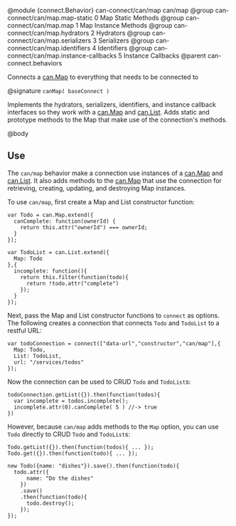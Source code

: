 @module {connect.Behavior} can-connect/can/map can/map
@group can-connect/can/map.map-static 0 Map Static Methods
@group can-connect/can/map.map 1 Map Instance Methods
@group can-connect/can/map.hydrators 2 Hydrators
@group can-connect/can/map.serializers 3 Serializers
@group can-connect/can/map.identifiers 4 Identifiers
@group can-connect/can/map.instance-callbacks 5 Instance Callbacks
@parent can-connect.behaviors

Connects a [can.Map](http://canjs.com/docs/can.Map.html) to everything that needs to be connected to

@signature `canMap( baseConnect )`

  Implements the hydrators, serializers, identifiers, and instance
  callback interfaces so they work with a [can.Map](http://canjs.com/docs/can.Map.html) and
  [can.List](http://canjs.com/docs/can.List.html).
  Adds static and prototype methods to the Map that make use of the connection's
  methods.
  
@body

## Use

The `can/map` behavior make a connection use instances of a [can.Map](http://canjs.com/docs/can.Map.html) and
[can.List](http://canjs.com/docs/can.List.html).  It also adds methods to the [can.Map](http://canjs.com/docs/can.Map.html)
that use the connection for retrieving, creating, updating, and destroying Map instances.

To use `can/map`, first create a Map and List constructor function:

```
var Todo = can.Map.extend({
  canComplete: function(ownerId) {
    return this.attr("ownerId") === ownerId;
  }
});

var TodoList = can.List.extend({
  Map: Todo
},{
  incomplete: function(){
    return this.filter(function(todo){
      return !todo.attr("complete")
    });
  }
});
```

Next, pass the Map and List constructor functions to `connect` as options. The following
creates a connection that connects `Todo` and `TodoList` to a restful URL:

```
var todoConnection = connect(["data-url","constructor","can/map"],{
  Map: Todo,
  List: TodoList,
  url: "/services/todos"
});
```

Now the connection can be used to CRUD `Todo` and `TodoList`s:

```
todoConnection.getList({}).then(function(todos){
  var incomplete = todos.incomplete();
  incomplete.attr(0).canComplete( 5 ) //-> true
})
```

However, because `can/map` adds methods to the `Map` option, you can use `Todo` directly to 
CRUD `Todo` and `TodoList`s:

```
Todo.getList({}).then(function(todos){ ... });
Todo.get({}).then(function(todo){ ... });

new Todo({name: "dishes"}).save().then(function(todo){
  todo.attr({
      name: "Do the dishes"
    })
    .save()
    .then(function(todo){
      todo.destroy();
    });
});
```

